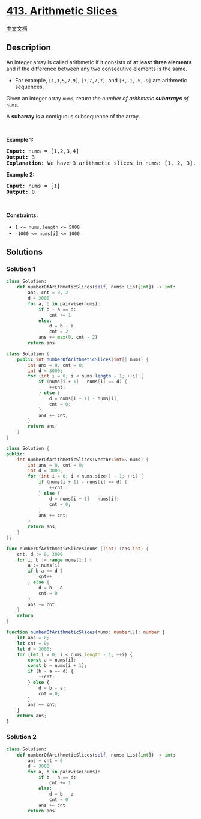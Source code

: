 # [413. Arithmetic Slices](https://leetcode.com/problems/arithmetic-slices)

[中文文档](/solution/0400-0499/0413.Arithmetic%20Slices/README.md)

<!-- tags:Array,Dynamic Programming -->

## Description

<p>An integer array is called arithmetic if it consists of <strong>at least three elements</strong> and if the difference between any two consecutive elements is the same.</p>

<ul>
	<li>For example, <code>[1,3,5,7,9]</code>, <code>[7,7,7,7]</code>, and <code>[3,-1,-5,-9]</code> are arithmetic sequences.</li>
</ul>

<p>Given an integer array <code>nums</code>, return <em>the number of arithmetic <strong>subarrays</strong> of</em> <code>nums</code>.</p>

<p>A <strong>subarray</strong> is a contiguous subsequence of the array.</p>

<p>&nbsp;</p>
<p><strong class="example">Example 1:</strong></p>

<pre>
<strong>Input:</strong> nums = [1,2,3,4]
<strong>Output:</strong> 3
<strong>Explanation:</strong> We have 3 arithmetic slices in nums: [1, 2, 3], [2, 3, 4] and [1,2,3,4] itself.
</pre>

<p><strong class="example">Example 2:</strong></p>

<pre>
<strong>Input:</strong> nums = [1]
<strong>Output:</strong> 0
</pre>

<p>&nbsp;</p>
<p><strong>Constraints:</strong></p>

<ul>
	<li><code>1 &lt;= nums.length &lt;= 5000</code></li>
	<li><code>-1000 &lt;= nums[i] &lt;= 1000</code></li>
</ul>

## Solutions

### Solution 1

<!-- tabs:start -->

```python
class Solution:
    def numberOfArithmeticSlices(self, nums: List[int]) -> int:
        ans, cnt = 0, 2
        d = 3000
        for a, b in pairwise(nums):
            if b - a == d:
                cnt += 1
            else:
                d = b - a
                cnt = 2
            ans += max(0, cnt - 2)
        return ans
```

```java
class Solution {
    public int numberOfArithmeticSlices(int[] nums) {
        int ans = 0, cnt = 0;
        int d = 3000;
        for (int i = 0; i < nums.length - 1; ++i) {
            if (nums[i + 1] - nums[i] == d) {
                ++cnt;
            } else {
                d = nums[i + 1] - nums[i];
                cnt = 0;
            }
            ans += cnt;
        }
        return ans;
    }
}
```

```cpp
class Solution {
public:
    int numberOfArithmeticSlices(vector<int>& nums) {
        int ans = 0, cnt = 0;
        int d = 3000;
        for (int i = 0; i < nums.size() - 1; ++i) {
            if (nums[i + 1] - nums[i] == d) {
                ++cnt;
            } else {
                d = nums[i + 1] - nums[i];
                cnt = 0;
            }
            ans += cnt;
        }
        return ans;
    }
};
```

```go
func numberOfArithmeticSlices(nums []int) (ans int) {
	cnt, d := 0, 3000
	for i, b := range nums[1:] {
		a := nums[i]
		if b-a == d {
			cnt++
		} else {
			d = b - a
			cnt = 0
		}
		ans += cnt
	}
	return
}
```

```ts
function numberOfArithmeticSlices(nums: number[]): number {
    let ans = 0;
    let cnt = 0;
    let d = 3000;
    for (let i = 0; i < nums.length - 1; ++i) {
        const a = nums[i];
        const b = nums[i + 1];
        if (b - a == d) {
            ++cnt;
        } else {
            d = b - a;
            cnt = 0;
        }
        ans += cnt;
    }
    return ans;
}
```

<!-- tabs:end -->

### Solution 2

<!-- tabs:start -->

```python
class Solution:
    def numberOfArithmeticSlices(self, nums: List[int]) -> int:
        ans = cnt = 0
        d = 3000
        for a, b in pairwise(nums):
            if b - a == d:
                cnt += 1
            else:
                d = b - a
                cnt = 0
            ans += cnt
        return ans
```

<!-- tabs:end -->

<!-- end -->
